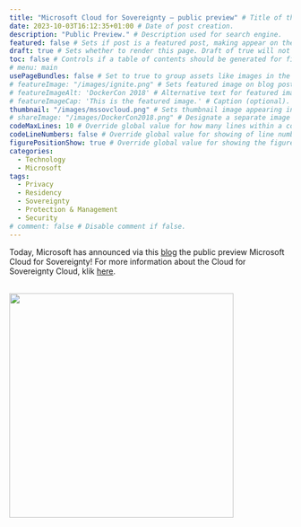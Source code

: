 ```yaml
---
title: "Microsoft Cloud for Sovereignty – public preview" # Title of the blog post.
date: 2023-10-03T16:12:35+01:00 # Date of post creation.
description: "Public Preview." # Description used for search engine.
featured: false # Sets if post is a featured post, making appear on the home page side bar.
draft: true # Sets whether to render this page. Draft of true will not be rendered.
toc: false # Controls if a table of contents should be generated for first-level links automatically.
# menu: main
usePageBundles: false # Set to true to group assets like images in the same folder as this post.
# featureImage: "/images/ignite.png" # Sets featured image on blog post.
# featureImageAlt: 'DockerCon 2018' # Alternative text for featured image.
# featureImageCap: 'This is the featured image.' # Caption (optional).
thumbnail: "/images/mssovcloud.png" # Sets thumbnail image appearing inside card on homepage.
# shareImage: "/images/DockerCon2018.png" # Designate a separate image for social media sharing.
codeMaxLines: 10 # Override global value for how many lines within a code block before auto-collapsing.
codeLineNumbers: false # Override global value for showing of line numbers within code block.
figurePositionShow: true # Override global value for showing the figure label.
categories:
  - Technology
  - Microsoft
tags:
  - Privacy
  - Residency
  - Sovereignty
  - Protection & Management
  - Security 
# comment: false # Disable comment if false.
---
```


Today, Microsoft has announced via this <a href="https://azure.microsoft.com/en-us/updates/?query=AKS">blog</a> the public preview Microsoft Cloud for Sovereignty! 
For more information about the Cloud for Sovereignty Cloud, klik <a href="https://www.microsoft.com/en-us/industry/sovereignty/cloud">here</a>.
<br><br>


<img src="/images/mssovcloud.png" width="400" height="400">

<br>
<br>

